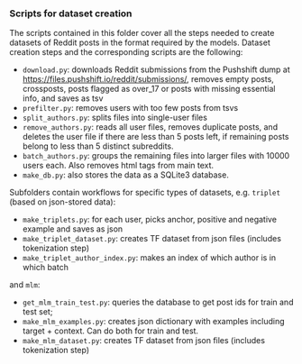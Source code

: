 ### Scripts for dataset creation
The scripts contained in this folder cover all the steps needed to create datasets of Reddit posts in the format required by the models.
Dataset creation steps and the corresponding scripts are the following:
- ```download.py```: downloads Reddit submissions from the Pushshift dump at https://files.pushshift.io/reddit/submissions/, removes empty posts, crossposts, posts flagged as over_17 or posts with missing essential info, and saves as tsv
- ```prefilter.py```: removes users with too few posts from tsvs
- ```split_authors.py```: splits files into single-user files
- ```remove_authors.py```: reads all user files, removes duplicate posts, and deletes the user file if there are less than 5 posts left, if remaining posts belong to less than 5 distinct subreddits.
- ```batch_authors.py```: groups the remaining files into larger files with 10000 users each. Also removes html tags from main text.
- ```make_db.py```: also stores the data as a SQLite3 database.

Subfolders contain workflows for specific types of datasets, e.g. ```triplet``` (based on json-stored data):
- ```make_triplets.py```: for each user, picks anchor, positive and negative example and saves as json
- ```make_triplet_dataset.py```: creates TF dataset from json files (includes tokenization step)
- ```make_triplet_author_index.py```: makes an index of which author is in which batch

and ```mlm```:
- ```get_mlm_train_test.py```: queries the database to get post ids for train and test set;
- ```make_mlm_examples.py```: creates json dictionary with examples including target + context. Can do both for train and test.
- ```make_mlm_dataset.py```: creates TF dataset from json files (includes tokenization step)